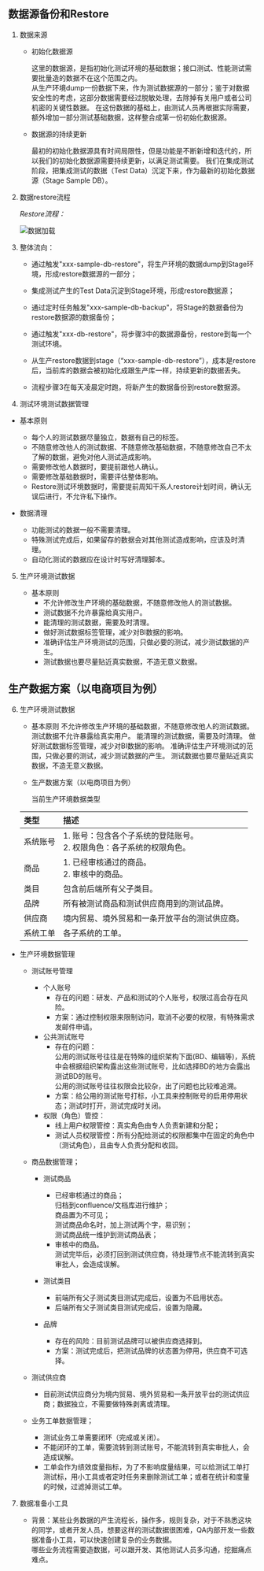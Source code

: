 ## 数据源备份和Restore

1. 数据来源

    * 初始化数据源

        这里的数据源，是指初始化测试环境的基础数据；接口测试、性能测试需要批量造的数据不在这个范围之内。<br>
        从生产环境dump一份数据下来，作为测试数据源的一部分；鉴于对数据安全性的考虑，这部分数据需要经过脱敏处理，去除掉有关用户或者公司机密的关键性数据。
        在这份数据的基础上，由测试人员再根据实际需要，额外增加一部分测试基础数据，这样整合成第一份初始化数据源。

    * 数据源的持续更新

        最初的初始化数据源具有时间局限性，但是功能是不断新增和迭代的，所以我们的初始化数据源需要持续更新，以满足测试需要。
        我们在集成测试阶段，把集成测试的数据（Test Data）沉淀下来，作为最新的初始化数据源（Stage Sample DB）。

2. 数据restore流程

    *Restore流程：*

    ![数据加载](https://github.com/apulis/Diamond/blob/master/resource/imags/%E6%B5%8B%E8%AF%95%E6%95%B0%E6%8D%AE%E6%B5%81%E5%9B%BE.png)

3. 整体流向：

    * 通过触发"xxx-sample-db-restore"，将生产环境的数据dump到Stage环境，形成restore数据源的一部分；
    * 集成测试产生的Test Data沉淀到Stage环境，形成restore数据源；
    * 通过定时任务触发"xxx-sample-db-backup"，将Stage的数据备份为restore数据源的数据备份；
    * 通过触发"xxx-db-restore"，将步骤3中的数据源备份，restore到每一个测试环境。

    * 从生产restore数据到stage（“xxx-sample-db-restore”），成本是restore后，当前库的数据会被初始化成跟生产库一样，持续更新的数据丢失。

    * 流程步骤3在每天凌晨定时跑，将新产生的数据备份到restore数据源。

4. 测试环境测试数据管理

* 基本原则
    + 每个人的测试数据尽量独立，数据有自己的标签。
    + 不随意修改他人的测试数据、不随意修改基础数据，不随意修改自己不太了解的数据，避免对他人测试造成影响。
    + 需要修改他人数据时，要提前跟他人确认。
    + 需要修改基础数据时，需要评估整体影响。
    + Restore测试环境数据时，需要提前周知干系人restore计划时间，确认无误后进行，不允许私下操作。

* 数据清理
    + 功能测试的数据一般不需要清理。
    + 特殊测试完成后，如果留存的数据会对其他测试造成影响，应该及时清理。
    + 自动化测试的数据应在设计时写好清理脚本。

5. 生产环境测试数据

    * 基本原则
        + 不允许修改生产环境的基础数据，不随意修改他人的测试数据。
        + 测试数据不允许暴露给真实用户。
        + 能清理的测试数据，需要及时清理。
        + 做好测试数据标签管理，减少对BI数据的影响。
        + 准确评估生产环境测试的范围，只做必要的测试，减少测试数据的产生。
        + 测试数据也要尽量贴近真实数据，不造无意义数据。

**生产数据方案（以电商项目为例）**
---

6. 生产环境测试数据

    * 基本原则
        不允许修改生产环境的基础数据，不随意修改他人的测试数据。
        测试数据不允许暴露给真实用户。
        能清理的测试数据，需要及时清理。
        做好测试数据标签管理，减少对BI数据的影响。
        准确评估生产环境测试的范围，只做必要的测试，减少测试数据的产生。
        测试数据也要尽量贴近真实数据，不造无意义数据。

    * 生产数据方案（以电商项目为例）

        当前生产环境数据类型

    |类型        | 	描述                               |
    |:----------|:------------------------------------|
    系统账号 	|1. 账号：包含各个子系统的登陆账号。<br>2. 权限角色：各子系统的权限角色。
    商品 	   |1. 已经审核通过的商品。<br>2. 审核中的商品。
    类目 	   |包含前后端所有父子类目。
    品牌 	   |所有被测试商品和测试供应商用到的测试品牌。
    供应商 	   |境内贸易、境外贸易和一条开放平台的测试供应商。
    系统工单   | 各子系统的工单。

* 生产环境数据管理

    + 测试账号管理
        - 个人账号
            * 存在的问题：研发、产品和测试的个人账号，权限过高会存在风险。
            * 方案：通过控制权限来限制访问，取消不必要的权限，有特殊需求发邮件申请。
        - 公共测试账号
            * 存在的问题：<br>
                公用的测试账号往往是在特殊的组织架构下面(BD、编辑等)，系统中会根据组织架构露出这些测试账号，比如选择BD的地方会露出测试BD的账号。<br>
                公用的测试账号往往权限会比较杂，出了问题也比较难追溯。
            * 方案：给公用的测试账号打标，小工具来控制账号的启用停用状态；测试时打开，测试完成时关闭。
        - 权限（角色）管控：
            * 线上用户权限管控：真实角色由专人负责新建和分配；
            * 测试人员权限管控：所有分配给测试的权限都集中在固定的角色中（测试角色），且由专人负责分配和收回。

    + 商品数据管理；

        - 测试商品
            * 已经审核通过的商品；<br>
                归档到confluence/文档库进行维护；<br>
                商品置为不可见；<br>
                测试商品命名时，加上测试两个字，易识别；<br>
                测试商品统一维护到测试商品表；<br>
            * 审核中的商品。<br>
                测试完毕后，必须打回到测试供应商，待处理节点不能流转到真实审批人，会造成误解。

        - 测试类目
            * 前端所有父子测试类目测试完成后，设置为不启用状态。
            * 后端所有父子测试类目测试完成后，设置为隐藏。

        - 品牌
            * 存在的风险：目前测试品牌可以被供应商选择到。
            * 方案：测试完成后，把测试品牌的状态置为停用，供应商不可选择。

    + 测试供应商

        - 目前测试供应商分为境内贸易、境外贸易和一条开放平台的测试供应商；数据独立，不需要做特殊剥离或清理。

    + 业务工单数据管理；
        - 测试业务工单需要闭环（完成或关闭）。
        - 不能闭环的工单，需要流转到测试账号，不能流转到真实审批人，会造成误解。
        - 工单会作为绩效度量指标，为了不影响度量结果，可以给测试工单打测试标，用小工具或者定时任务来删除测试工单；或者在统计和度量的时候，过滤掉测试工单。

7. 数据准备小工具

    * 背景：某些业务数据的产生流程长，操作多，规则复杂，对于不熟悉这块的同学，或者开发人员，想要这样的测试数据很困难，QA内部开发一些数据准备小工具，可以快速创建复杂的业务数据。<br>
    哪些业务流程需要造数据，可以跟开发、其他测试人员多沟通，挖掘痛点难点。
